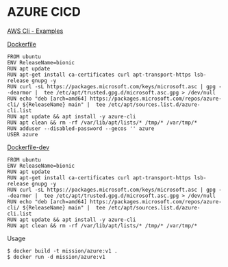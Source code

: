 # AZURE CICD

[AWS Cli - Examples](https://github.com/aws/aws-cli/tree/develop/awscli/examples)


[Dockerfile](https://github.com/mission-io/DevOps/blob/dev/cloud/aws/Dockerfile)

    FROM ubuntu
    ENV ReleaseName=bionic
    RUN apt update
    RUN apt-get install ca-certificates curl apt-transport-https lsb-release gnupg -y
    RUN curl -sL https://packages.microsoft.com/keys/microsoft.asc | gpg --dearmor |  tee /etc/apt/trusted.gpg.d/microsoft.asc.gpg > /dev/null
    RUN echo "deb [arch=amd64] https://packages.microsoft.com/repos/azure-cli/ ${ReleaseName} main" |  tee /etc/apt/sources.list.d/azure-cli.list
    RUN apt update && apt install -y azure-cli
    RUN apt clean && rm -rf /var/lib/apt/lists/* /tmp/* /var/tmp/*
    RUN adduser --disabled-password --gecos '' azure
    USER azure
 
 

[Dockerfile-dev](https://github.com/mission-io/DevOps/blob/dev/cloud/aws/Dockerfile-dev)

    FROM ubuntu
    ENV ReleaseName=bionic
    RUN apt update
    RUN apt-get install ca-certificates curl apt-transport-https lsb-release gnupg -y
    RUN curl -sL https://packages.microsoft.com/keys/microsoft.asc | gpg --dearmor |  tee /etc/apt/trusted.gpg.d/microsoft.asc.gpg > /dev/null
    RUN echo "deb [arch=amd64] https://packages.microsoft.com/repos/azure-cli/ ${ReleaseName} main" |  tee /etc/apt/sources.list.d/azure-cli.list
    RUN apt update && apt install -y azure-cli
    RUN apt clean && rm -rf /var/lib/apt/lists/* /tmp/* /var/tmp/*

    

Usage

    $ docker build -t mission/azure:v1 .
    $ docker run -d mission/azure:v1
    
